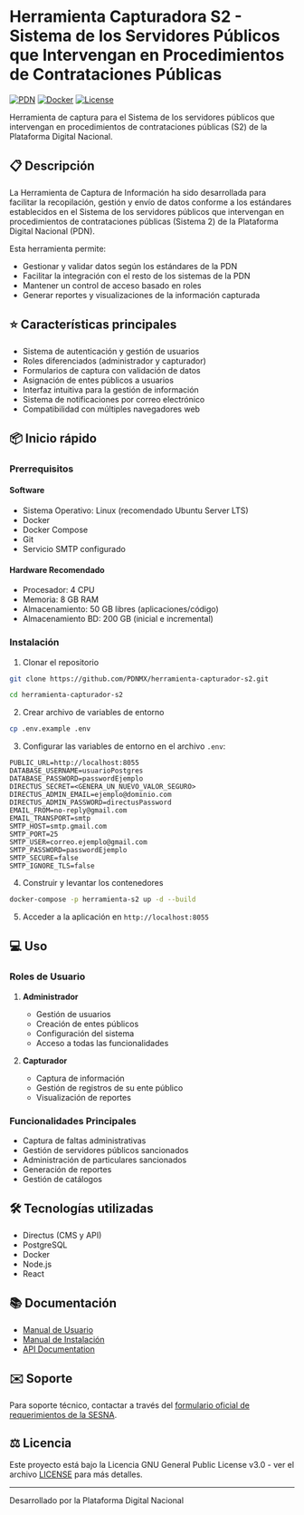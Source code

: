 # Herramienta Capturadora S2 - Sistema de los Servidores Públicos que Intervengan en Procedimientos de Contrataciones Públicas

[![PDN](https://img.shields.io/badge/PDN-S2-pink)](https://www.plataformadigitalnacional.org/)
[![Docker](https://img.shields.io/badge/Docker-Ready-brightgreen)]()
[![License](https://img.shields.io/badge/license-GNU%20General%20Public%20License%20v3.0-blue)]()

Herramienta de captura para el Sistema de los servidores públicos que intervengan en procedimientos de contrataciones públicas (S2) de la Plataforma Digital Nacional.

## 📋 Descripción

La Herramienta de Captura de Información ha sido desarrollada para facilitar la recopilación, gestión y envío de datos conforme a los estándares establecidos en el Sistema de los servidores públicos que intervengan en procedimientos de contrataciones públicas (Sistema 2) de la Plataforma Digital Nacional (PDN).

Esta herramienta permite:

- Gestionar y validar datos según los estándares de la PDN
- Facilitar la integración con el resto de los sistemas de la PDN
- Mantener un control de acceso basado en roles
- Generar reportes y visualizaciones de la información capturada

## ⭐ Características principales

- Sistema de autenticación y gestión de usuarios
- Roles diferenciados (administrador y capturador)
- Formularios de captura con validación de datos
- Asignación de entes públicos a usuarios
- Interfaz intuitiva para la gestión de información
- Sistema de notificaciones por correo electrónico
- Compatibilidad con múltiples navegadores web

## 📦 Inicio rápido

### Prerrequisitos

#### Software

- Sistema Operativo: Linux (recomendado Ubuntu Server LTS)
- Docker
- Docker Compose
- Git
- Servicio SMTP configurado

#### Hardware Recomendado

- Procesador: 4 CPU
- Memoria: 8 GB RAM
- Almacenamiento: 50 GB libres (aplicaciones/código)
- Almacenamiento BD: 200 GB (inicial e incremental)

### Instalación

1. Clonar el repositorio

```bash
git clone https://github.com/PDNMX/herramienta-capturador-s2.git

cd herramienta-capturador-s2
```

2. Crear archivo de variables de entorno

```bash
cp .env.example .env
```

3. Configurar las variables de entorno en el archivo `.env`:

```env
PUBLIC_URL=http://localhost:8055
DATABASE_USERNAME=usuarioPostgres
DATABASE_PASSWORD=passwordEjemplo
DIRECTUS_SECRET=<GENERA_UN_NUEVO_VALOR_SEGURO>
DIRECTUS_ADMIN_EMAIL=ejemplo@dominio.com
DIRECTUS_ADMIN_PASSWORD=directusPassword
EMAIL_FROM=no-reply@gmail.com
EMAIL_TRANSPORT=smtp
SMTP_HOST=smtp.gmail.com
SMTP_PORT=25
SMTP_USER=correo.ejemplo@gmail.com
SMTP_PASSWORD=passwordEjemplo
SMTP_SECURE=false
SMTP_IGNORE_TLS=false
```

4. Construir y levantar los contenedores

```bash
docker-compose -p herramienta-s2 up -d --build
```

5. Acceder a la aplicación en `http://localhost:8055`

## 💻 Uso

### Roles de Usuario

1. **Administrador**

   - Gestión de usuarios
   - Creación de entes públicos
   - Configuración del sistema
   - Acceso a todas las funcionalidades

2. **Capturador**
   - Captura de información
   - Gestión de registros de su ente público
   - Visualización de reportes

### Funcionalidades Principales

- Captura de faltas administrativas
- Gestión de servidores públicos sancionados
- Administración de particulares sancionados
- Generación de reportes
- Gestión de catálogos

## 🛠️ Tecnologías utilizadas

- Directus (CMS y API)
- PostgreSQL
- Docker
- Node.js
- React

## 📚 Documentación

- [Manual de Usuario]()
- [Manual de Instalación]()
- [API Documentation]()

## ✉️ Soporte

Para soporte técnico, contactar a través del [formulario oficial de requerimientos de la SESNA](https://docs.google.com/forms/d/e/1FAIpQLSeaX8fdDP-XJpjazsDB9Utwthqsh-tUkykf7o_dJ99U45MIRQ/viewform).

## ⚖️ Licencia

Este proyecto está bajo la Licencia GNU General Public License v3.0 - ver el archivo [LICENSE](LICENSE) para más detalles.

---

Desarrollado por la Plataforma Digital Nacional
